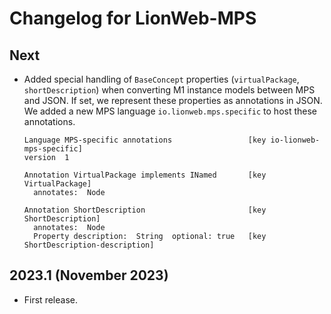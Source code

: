 # Changelog for LionWeb-MPS

## Next

* Added special handling of `BaseConcept` properties (`virtualPackage`, `shortDescription`) when converting M1 instance models between MPS and JSON.
  If set, we represent these properties as annotations in JSON.
  We added a new MPS language `io.lionweb.mps.specific` to host these annotations.
  ```
  Language MPS-specific annotations                 [key io-lionweb-mps-specific]
  version  1

  Annotation VirtualPackage implements INamed       [key VirtualPackage]
    annotates:  Node

  Annotation ShortDescription                       [key ShortDescription]
    annotates:  Node
    Property description:  String  optional: true   [key ShortDescription-description]
  ```
  

## 2023.1 (November 2023)

* First release.